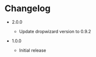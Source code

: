 # Changelog

*   2.0.0
    *   Update dropwizard version to 0.9.2 
    
*   1.0.0
    *   Initial release

